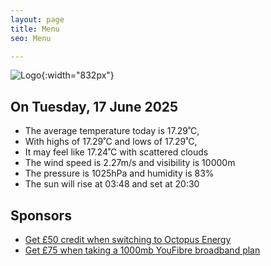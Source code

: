 ```yaml
---
layout: page
title: Menu
seo: Menu

---
```


![Logo](/images/logo.jpg){:width="832px"}

<!-- weather_marker starts -->
## On Tuesday, 17 June 2025

- The average temperature today is 17.29˚C,
- With highs of 17.29˚C and lows of 17.29˚C,
- It may feel like 17.24˚C with scattered clouds
- The wind speed is 2.27m/s and visibility is 10000m
- The pressure is 1025hPa and humidity is 83%
- The sun will rise at 03:48 and set at 20:30

<!-- weather_marker ends -->

## Sponsors

- [Get £50 credit when switching to Octopus Energy](https://bit.ly/3oD1nnS)
- [Get £75 when taking a 1000mb YouFibre broadband plan](https://aklam.io/91zWhU?)
